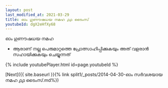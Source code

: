 ```yaml
---
layout: post
last_modified_at: 2021-03-29
title: ഓം ഗുണൗഷധയ നമഹ ൧൧ ടൈംസ്
youtubeId: dgX2eHfXy68
---
```

 
 
 ഓം ഗുണൗഷധയ നമഹ 
 
 -  ആരാണ് നല്ല പെരുമാറ്റത്തെ പ്രോത്സാഹിപ്പിക്കുകയും അത് വളരാൻ സഹായിക്കുകയും ചെയ്യുന്നത് 
 
  
 
  
 
 
 
 
 
 


{% include youtubePlayer.html id=page.youtubeId %}
 
[Next]({{ site.baseurl }}{% link  split1/_posts/2014-04-30-ഓം സർവശയായ നമഹ ൧൧ ടൈംസ്.md%})
 
